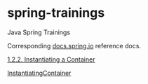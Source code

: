 # spring-trainings

Java Spring Trainings

Corresponding [docs.spring.io](https://docs.spring.io/spring-framework/docs/current/reference/html/index.html) reference docs.

[1.2.2. Instantiating a Container](https://docs.spring.io/spring-framework/docs/current/reference/html/core.html#beans-factory-instantiation)

[InstantiatingContainer](https://github.com/a-f-larionov/spring-trainings/blob/main/src/test/java/demo002/container/InstantiatingContainer.java)
